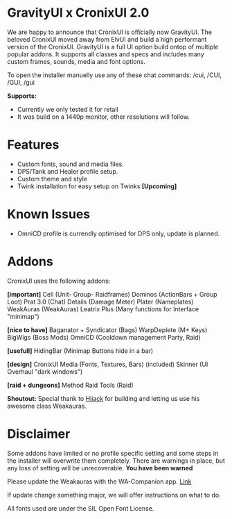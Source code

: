 # GravityUI x CronixUI 2.0

We are happy to announce that CronixUI is officially now GravityUI. The beloved CronixUI moved away from ElvUI and build a high performant version of the CronixUI.
GravityUI is a full UI option build ontop of multiple popular addons. It supports all classes and specs and includes many custom frames, sounds, media and font options.

To open the installer manuelly use any of these chat commands: /cui, /CUI, /GUI, /gui

**Supports:**

-   Currently we only tested it for retail
-   It was build on a 1440p monitor, other resolutions will follow.

# Features

-   Custom fonts, sound and media files.
-   DPS/Tank and Healer profile setup.
-   Custom theme and style
-   Twink installation for easy setup on Twinks **[Upcoming]**

# Known Issues

-   OmniCD profile is currendly optimised for DPS only, update is planned.

# Addons

CronixUI uses the following addons:

**[important]**
Cell (Unit- Group- Raidframes) 
Dominos (ActionBars + Group Loot) 
Prat 3.0 (Chat) 
Details (Damage Meter) 
Plater (Nameplates) 
WeakAuras (WeakAuras)
Leatrix Plus (Many functions for Interface "minimap") 

**[nice to have]**
Baganator + Syndicator (Bags) 
WarpDeplete (M+ Keys) 
BigWigs (Boss Mods) 
OmniCD (Cooldown management Party, Raid) 

**[usefull]**
HidingBar (Minimap Buttons hide in a bar) 

**[design]**
CronixUI Media (Fonts, Textures, Bars) (included)
Skinner (UI Overhaul "dark windows") 

**[raid + dungeons]**
Method Raid Tools (Raid)


**Shoutout:**
Special thank to [Hijack](https://wago.io/p/iamhijack) for building and letting us use his awesome class Weakauras.

# Disclaimer

Some addons have limited or no profile specific setting and some steps in the installer will overwrite them completely. There are warnings in place, but any loss of setting will be unrecoverable. **You have been warned**

Please update the Weakauras with the WA-Companion app. [Link](https://weakauras.wtf/)

If update change something major, we will offer instructions on what to do.

All fonts used are under the SIL Open Font License. 

